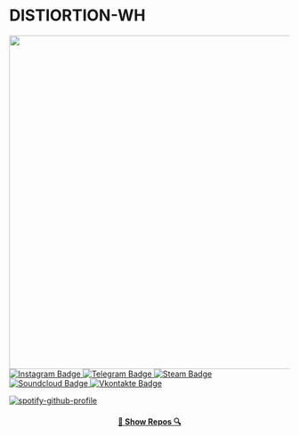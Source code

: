 # DISTIORTION-WH <div id="badges"> <img src="https://komarev.com/ghpvc/?username=distortion-wh&style=flat-square&color=blue" alt=""/> </div>

<div id="header" align="left">
  <img src="https://steamuserimages-a.akamaihd.net/ugc/2469746317411103429/BE9C0CAC2BAFEF9A95F6F732E33AABF1BA6FB7A4/?imw=5000&imh=5000&ima=fit&impolicy=Letterbox&imcolor=%23000000&letterbox=false" width="600"/>
</div>
<div id="badges">

  <a href="https://www.instagram.com/seventeen_ep">
    <img src="https://img.shields.io/badge/Instagram-grey?style=for-the-badge&logo=instagram&logoColor=white" alt="Instagram Badge"/>
  </a>
  <a href="https://t.me/praise_grid">
    <img src="https://img.shields.io/badge/telegram-grey?style=for-the-badge&logo=telegram&logoColor=white" alt="Telegram Badge"/>
  </a>
  <a href="https://steamcommunity.com/id/silverdetoxin/">
    <img src="https://img.shields.io/badge/steam-grey?style=for-the-badge&logo=steam&logoColor=white" alt="Steam Badge"/>
  </a>
   <a href="https://soundcloud.com/oxenes">
    <img src="https://img.shields.io/badge/soundcloud-grey?style=for-the-badge&logo=soundcloud&logoColor=white" alt="Soundcloud Badge"/>
  </a>
   <a href="https://vk.com/distortion_from_yarnam">
    <img src="https://img.shields.io/badge/vkontakte-grey?style=for-the-badge&logo=vk&logoColor=white" alt="Vkontakte Badge"/>
  </a>
</div>


[![spotify-github-profile](https://spotify-github-profile.kittinanx.com/api/view?uid=8qkl2p2uxytik2448eg03e696&cover_image=true&theme=natemoo-re&show_offline=false&background_color=121212&interchange=false&bar_color=844eb1&bar_color_cover=false)](https://spotify-github-profile.kittinanx.com/api/view?uid=8qkl2p2uxytik2448eg03e696&redirect=true)

<h4 align="center">
  <a href="https://github.com/DISTORTION-WH?tab=repositories" title="Show Repositories">🔎 Show Repos 🔍</a>
</h4>



